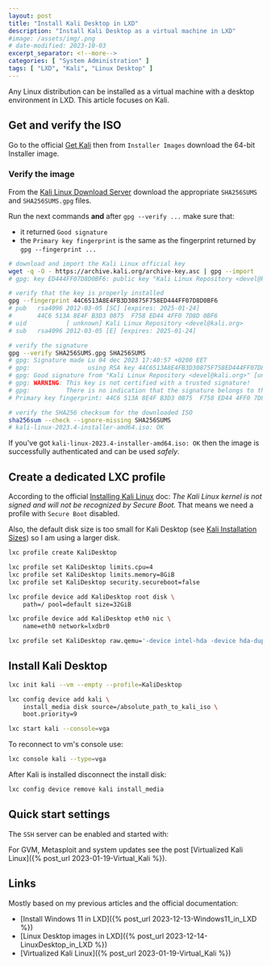 ```yaml
---
layout: post
title: "Install Kali Desktop in LXD"
description: "Install Kali Desktop as a virtual machine in LXD"
#image: /assets/img/.png
# date-modified: 2023-10-03
excerpt_separator: <!--more-->
categories: [ "System Administration" ]
tags: [ "LXD", "Kali", "Linux Desktop" ]
---
```


Any Linux distribution can be installed as a virtual machine with a desktop environment in LXD. This article focuses on Kali.

## Get and verify the ISO

Go to the official [Get Kali](https://www.kali.org/get-kali/) then from `Installer Images` download the 64-bit Installer image.

### Verify the image

From the [Kali Linux Download Server](http://cdimage.kali.org/) download the appropriate `SHA256SUMS` and `SHA256SUMS.gpg` files.

Run the next commands **and** after `gpg --verify ...` make sure that:

- it returned `Good signature`
- the `Primary key fingerprint` is the same as the fingerprint returned by `gpg --fingerprint ...`

```sh
# download and import the Kali Linux official key
wget -q -O - https://archive.kali.org/archive-key.asc | gpg --import
# gpg: key ED444FF07D8D0BF6: public key "Kali Linux Repository <devel@kali.org>" [...]

# verify that the key is properly installed
gpg --fingerprint 44C6513A8E4FB3D30875F758ED444FF07D8D0BF6
# pub   rsa4096 2012-03-05 [SC] [expires: 2025-01-24]
#       44C6 513A 8E4F B3D3 0875  F758 ED44 4FF0 7D8D 0BF6
# uid           [ unknown] Kali Linux Repository <devel@kali.org>
# sub   rsa4096 2012-03-05 [E] [expires: 2025-01-24]

# verify the signature
gpg --verify SHA256SUMS.gpg SHA256SUMS
# gpg: Signature made Lu 04 dec 2023 17:40:57 +0200 EET
# gpg:                using RSA key 44C6513A8E4FB3D30875F758ED444FF07D8D0BF6
# gpg: Good signature from "Kali Linux Repository <devel@kali.org>" [unknown]
# gpg: WARNING: This key is not certified with a trusted signature!
# gpg:          There is no indication that the signature belongs to the owner.
# Primary key fingerprint: 44C6 513A 8E4F B3D3 0875  F758 ED44 4FF0 7D8D 0BF6

# verify the SHA256 checksum for the downloaded ISO
sha256sum --check --ignore-missing SHA256SUMS
# kali-linux-2023.4-installer-amd64.iso: OK
```

If you've got `kali-linux-2023.4-installer-amd64.iso: OK` then the image is successfully authenticated and can be used *safely*.

## Create a dedicated LXC profile

According to the official [Installing Kali Linux](https://www.kali.org/docs/installation/hard-disk-install/) doc: *The Kali Linux kernel is not signed and will not be recognized by Secure Boot.*
That means we need a profile with `Secure Boot` disabled.

Also, the default disk size is too small for Kali Desktop (see [Kali Installation Sizes](https://www.kali.org/docs/installation/installation-sizes/)) so I am using a larger disk.

```sh
lxc profile create KaliDesktop

lxc profile set KaliDesktop limits.cpu=4
lxc profile set KaliDesktop limits.memory=8GiB
lxc profile set KaliDesktop security.secureboot=false

lxc profile device add KaliDesktop root disk \
    path=/ pool=default size=32GiB

lxc profile device add KaliDesktop eth0 nic \
    name=eth0 network=lxdbr0

lxc profile set KaliDesktop raw.qemu='-device intel-hda -device hda-duplex'
```

## Install Kali Desktop

```sh
lxc init kali --vm --empty --profile=KaliDesktop

lxc config device add kali \
    install_media disk source=/absolute_path_to_kali_iso \
    boot.priority=9

lxc start kali --console=vga
```

To reconnect to vm's console use:

```sh
lxc console kali --type=vga
```

After Kali is installed disconnect the install disk:

```sh
lxc config device remove kali install_media
```

## Quick start settings

The `SSH` server can be enabled and started with:

For GVM, Metasploit and system updates see the post [Virtualized Kali Linux]({% post_url 2023-01-19-Virtual_Kali %}).

## Links

Mostly based on my previous articles and the official documentation:

- [Install Windows 11 in LXD]({% post_url 2023-12-13-Windows11_in_LXD %})
- [Linux Desktop images in LXD]({% post_url 2023-12-14-LinuxDesktop_in_LXD %})
- [Virtualized Kali Linux]({% post_url 2023-01-19-Virtual_Kali %})

